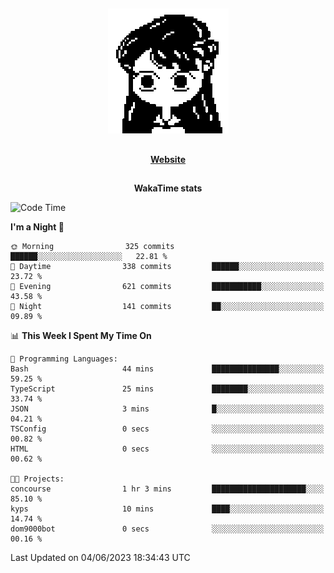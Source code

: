 ##

<p align="center">
  <img src="./person.gif" />
</p>

##

<div align="center">
  <p>
    <strong>
    <a href='https://domm.me'>Website</a>
    </strong>
  </p>
</div>

##

<div align="center">
  <p>
    <strong>
    WakaTime stats
    </strong>
  </p>
</div>

<!--START_SECTION:waka-->
![Code Time](http://img.shields.io/badge/Code%20Time-93%20hrs%2048%20mins-blue)

**I'm a Night 🦉** 

```text
🌞 Morning                325 commits         ██████░░░░░░░░░░░░░░░░░░░   22.81 % 
🌆 Daytime                338 commits         ██████░░░░░░░░░░░░░░░░░░░   23.72 % 
🌃 Evening                621 commits         ███████████░░░░░░░░░░░░░░   43.58 % 
🌙 Night                  141 commits         ██░░░░░░░░░░░░░░░░░░░░░░░   09.89 % 
```


📊 **This Week I Spent My Time On** 

```text
💬 Programming Languages: 
Bash                     44 mins             ███████████████░░░░░░░░░░   59.25 % 
TypeScript               25 mins             ████████░░░░░░░░░░░░░░░░░   33.74 % 
JSON                     3 mins              █░░░░░░░░░░░░░░░░░░░░░░░░   04.21 % 
TSConfig                 0 secs              ░░░░░░░░░░░░░░░░░░░░░░░░░   00.82 % 
HTML                     0 secs              ░░░░░░░░░░░░░░░░░░░░░░░░░   00.62 % 

🐱‍💻 Projects: 
concourse                1 hr 3 mins         █████████████████████░░░░   85.10 % 
kyps                     10 mins             ████░░░░░░░░░░░░░░░░░░░░░   14.74 % 
dom9000bot               0 secs              ░░░░░░░░░░░░░░░░░░░░░░░░░   00.16 % 
```


 Last Updated on 04/06/2023 18:34:43 UTC
<!--END_SECTION:waka-->

